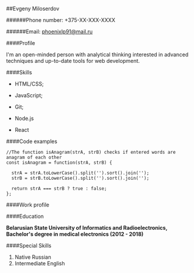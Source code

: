 ##Evgeny Miloserdov

######Phone number: +375-XX-XXX-XXXX

######Email: phoenixlp91@mail.ru

####Profile

I'm an open-minded person with analytical thinking interested in advanced techniques and up-to-date tools for web development.

####Skills

- HTML/CSS;

- JavaScript;

- Git;

- Node.js

- React

####Code examples

```
//The function isAnagram(strA, strB) checks if entered words are anagram of each other
const isAnagram = function(strA, strB) {

  strA = strA.toLowerCase().split('').sort().join('');
  strB = strB.toLowerCase().split('').sort().join('');

  return strA === strB ? true : false;
};
```

####Work profile

####Education

**Belarusian State University of Informatics and Radioelectronics, Bachelor's degree in medical electronics (2012 - 2018)**

####Special Skills

1. Native Russian
2. Intermediate English
